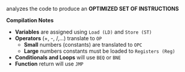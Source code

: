 analyzes the code to produce an **OPTIMIZED SET OF INSTRUCTIONS**

**Compilation Notes**
- **Variables** are assigned using `Load (LD)` and `Store (ST)`
- **Operators** (+, -, /,...) translate to `OP`
	- **Small** numbers (constants) are translated to `OPC`
	- **Large** numbers constants must be loaded to `Registers (Reg)`
- **Conditionals and Loops** will use `BEQ` or `BNE`
- **Function** return will use `JMP`


